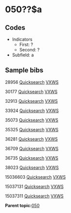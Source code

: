 # 050??$a

## Codes

-   Indicators
    -   First: ?
    -   Second: ?
-   Subfield: a

## Sample bibs

28956 [Quicksearch](https://search.library.yale.edu/catalog/28956) [VXWS](http://prodorbis.library.yale.edu:7014/vxws/GetHoldingsService?bibId=28956)

30177 [Quicksearch](https://search.library.yale.edu/catalog/30177) [VXWS](http://prodorbis.library.yale.edu:7014/vxws/GetHoldingsService?bibId=30177)

32913 [Quicksearch](https://search.library.yale.edu/catalog/32913) [VXWS](http://prodorbis.library.yale.edu:7014/vxws/GetHoldingsService?bibId=32913)

33924 [Quicksearch](https://search.library.yale.edu/catalog/33924) [VXWS](http://prodorbis.library.yale.edu:7014/vxws/GetHoldingsService?bibId=33924)

35073 [Quicksearch](https://search.library.yale.edu/catalog/35073) [VXWS](http://prodorbis.library.yale.edu:7014/vxws/GetHoldingsService?bibId=35073)

35325 [Quicksearch](https://search.library.yale.edu/catalog/35325) [VXWS](http://prodorbis.library.yale.edu:7014/vxws/GetHoldingsService?bibId=35325)

36281 [Quicksearch](https://search.library.yale.edu/catalog/36281) [VXWS](http://prodorbis.library.yale.edu:7014/vxws/GetHoldingsService?bibId=36281)

36709 [Quicksearch](https://search.library.yale.edu/catalog/36709) [VXWS](http://prodorbis.library.yale.edu:7014/vxws/GetHoldingsService?bibId=36709)

36735 [Quicksearch](https://search.library.yale.edu/catalog/36735) [VXWS](http://prodorbis.library.yale.edu:7014/vxws/GetHoldingsService?bibId=36735)

38023 [Quicksearch](https://search.library.yale.edu/catalog/38023) [VXWS](http://prodorbis.library.yale.edu:7014/vxws/GetHoldingsService?bibId=38023)

15036603 [Quicksearch](https://search.library.yale.edu/catalog/15036603) [VXWS](http://prodorbis.library.yale.edu:7014/vxws/GetHoldingsService?bibId=15036603)

15037131 [Quicksearch](https://search.library.yale.edu/catalog/15037131) [VXWS](http://prodorbis.library.yale.edu:7014/vxws/GetHoldingsService?bibId=15037131)

15037311 [Quicksearch](https://search.library.yale.edu/catalog/15037311) [VXWS](http://prodorbis.library.yale.edu:7014/vxws/GetHoldingsService?bibId=15037311)

**Parent topic:**[050](../../tags/050/050.md)

